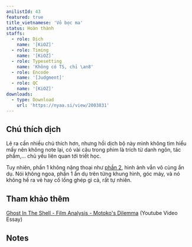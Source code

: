 ```yaml
---
anilistId: 43
featured: true
title_vietnamese: 'Vỏ bọc ma'
status: Hoàn thành
staffs:
  - role: Dịch
    name: '[KiOZ]'
  - role: Timing
    name: '[KiOZ]'
  - role: Typesetting
    name: 'Không có TS, chỉ \an8'
  - role: Encode
    name: '[Judgment]'
  - role: QC
    name: '[KiOZ]'
downloads:
  - type: Download
    url: 'https://nyaa.si/view/2003831'
---
```

## Chú thích dịch

Lẽ ra cần nhiều chú thích hơn, nhưng hồi dịch bộ này mình không tìm hiểu mấy nên không note lại, có vài câu trong phim là trích từ danh ngôn, tác phẩm,... chủ yếu liên quan tới triết học.

Tuy nhiên, phần 1 không nặng thoại như [phần 2](../ghost-in-the-shell-02-2004/ghost-in-the-shell-02-2004.md), hình ảnh vẫn vô cùng ẩn dụ. Nói không ngoa, phần 1 ẩn dụ trên từng khung hình, góc máy, và nó không hề ra vẻ hay cố lồng ghép gì cả, rất tự nhiên.

## Tham khảo thêm

[Ghost In The Shell - Film Analysis - Motoko's Dilemma](https://youtu.be/l9v8FzQ2btg) (Youtube Video Essay)

## Notes
